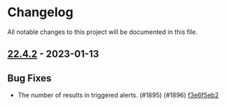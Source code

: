 # Changelog

All notable changes to this project will be documented in this file.

## [22.4.2] - 2023-01-13

## Bug Fixes
* The number of results in triggered alerts. (#1895) (#1896) [f3e6f5eb2](https://github.com/greenbone/gvmd/commit/f3e6f5eb2)

[22.4.2]: https://github.com/greenbone/gvmd/compare/v9.0.1.post1...22.4.2